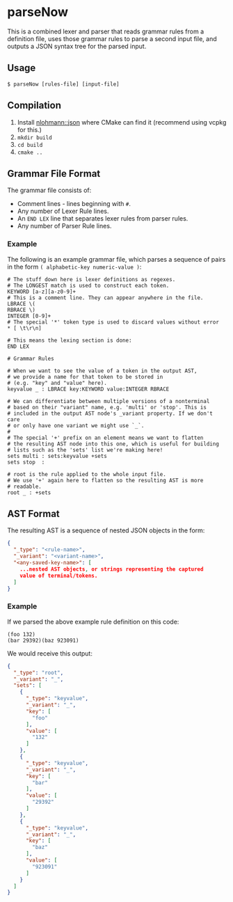 # parseNow

This is a combined lexer and parser that reads grammar rules from
a definition file, uses those grammar rules to parse a second input
file, and outputs a JSON syntax tree for the parsed input.

## Usage

```
$ parseNow [rules-file] [input-file]
```

## Compilation

1. Install [nlohmann::json](https://github.com/nlohmann/json) where CMake can find it
   (recommend using vcpkg for this.)
2. `mkdir build`
3. `cd build`
4. `cmake ..`


## Grammar File Format

The grammar file consists of:

 - Comment lines - lines beginning with `#`.
 - Any number of Lexer Rule lines.
 - An `END LEX` line that separates lexer rules from parser rules.
 - Any number of Parser Rule lines.

### Example

The following is an example grammar file, which parses a sequence of
pairs in the form `( alphabetic-key numeric-value )`:

```
# The stuff down here is lexer definitions as regexes.
# The LONGEST match is used to construct each token.
KEYWORD [a-z][a-z0-9]+
# This is a comment line. They can appear anywhere in the file.
LBRACE \(
RBRACE \)
INTEGER [0-9]+
# The special '*' token type is used to discard values without error
* [ \t\r\n]

# This means the lexing section is done:
END LEX

# Grammar Rules

# When we want to see the value of a token in the output AST,
# we provide a name for that token to be stored in
# (e.g. "key" and "value" here).
keyvalue _ : LBRACE key:KEYWORD value:INTEGER RBRACE

# We can differentiate between multiple versions of a nonterminal
# based on their "variant" name, e.g. 'multi' or 'stop'. This is
# included in the output AST node's _variant property. If we don't care
# or only have one variant we might use `_`.
#
# The special '+' prefix on an element means we want to flatten
# the resulting AST node into this one, which is useful for building
# lists such as the 'sets' list we're making here!
sets multi : sets:keyvalue +sets
sets stop  :

# root is the rule applied to the whole input file.
# We use '+' again here to flatten so the resulting AST is more
# readable.
root _ : +sets
```

## AST Format

The resulting AST is a sequence of nested JSON objects in the form:

```json
{
  "_type": "<rule-name>",
  "_variant": "<variant-name>",
  "<any-saved-key-name>": [
    ...nested AST objects, or strings representing the captured
    value of terminal/tokens. 
  ]
}
```

### Example

If we parsed the above example rule definition on this code:

```
(foo 132)
(bar 29392)(baz 923091)
```

We would receive this output:

```json
{
  "_type": "root",
  "_variant": "_",
  "sets": [
    {
      "_type": "keyvalue",
      "_variant": "_",
      "key": [
        "foo"
      ],
      "value": [
        "132"
      ]
    },
    {
      "_type": "keyvalue",
      "_variant": "_",
      "key": [
        "bar"
      ],
      "value": [
        "29392"
      ]
    },
    {
      "_type": "keyvalue",
      "_variant": "_",
      "key": [
        "baz"
      ],
      "value": [
        "923091"
      ]
    }
  ]
}
```